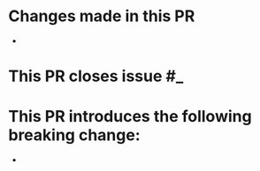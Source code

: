 # Changes made in this PR
- 

<!-- Remove this line if not applicable -->
# This PR closes issue #_ 

<!-- Remove this line if not applicable -->
# This PR introduces the following breaking change:
- 
